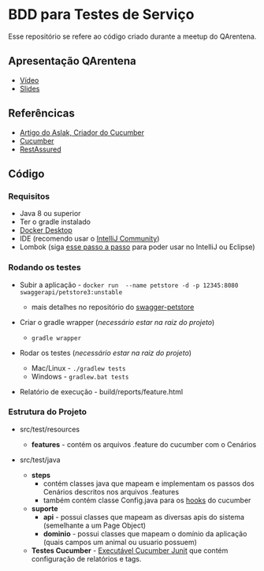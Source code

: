 # BDD para Testes de Serviço

Esse repositório se refere ao código criado durante a meetup do QArentena.

## Apresentação QArentena

* [Vídeo](https://www.youtube.com/watch?v=a-hmqwwgzug)
* [Slides](https://drive.google.com/file/d/1TpqfxzJZjT4W3046paAoWPO9PZRleqIQ/view?usp=sharing)

## Referêncicas

* [Artigo do Aslak, Criador do Cucumber](https://cucumber.io/blog/collaboration/the-worlds-most-misunderstood-collaboration-tool/)
* [Cucumber](https://cucumber.io/docs/installation/)
* [RestAssured](https://github.com/rest-assured/rest-assured/wiki/GettingStarted)

## Código

### Requisitos

* Java 8 ou superior
* Ter o gradle instalado
* [Docker Desktop](https://www.docker.com/products/docker-desktop)
* IDE (recomendo usar o [IntelliJ Community](https://www.jetbrains.com/idea/download))
* Lombok (siga [esse passo a passo](https://www.baeldung.com/lombok-ide) para poder usar no IntelliJ ou Eclipse)

### Rodando os testes

* Subir a aplicação - `docker run  --name petstore -d -p 12345:8080 swaggerapi/petstore3:unstable`
    * mais detalhes no repositório do [swagger-petstore](https://github.com/swagger-api/swagger-petstore)
    
* Criar o gradle wrapper (*necessário estar na raiz do projeto*)
    * `gradle wrapper`
    
* Rodar os testes (*necessário estar na raiz do projeto*)
     * Mac/Linux - `./gradlew tests`
     * Windows - `gradlew.bat tests`
     
* Relatório de execução - build/reports/feature.html

### Estrutura do Projeto

* src/test/resources
    * **features** - contém os arquivos .feature do cucumber com o Cenários

* src/test/java
    * **steps** 
        * contém classes java que mapeam e implementam os passos dos Cenários descritos nos arquivos .features
        * também contém classe Config.java para os [hooks](https://cucumber.io/docs/cucumber/api/#hooks) do cucumber
    * **suporte**
        * **api** - possui classes que mapeam as diversas apis do sistema (semelhante a um Page Object)
        * **dominio** - possui classes que mapeam o domínio da aplicação (quais campos um animal ou usuario possuem)
    * **Testes Cucumber** - [Executável Cucumber Junit](https://cucumber.io/docs/cucumber/api/#junit) que contém 
    configuração de relatórios e tags. 
    
